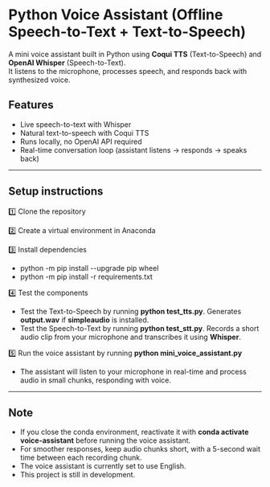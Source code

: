 # Python Voice Assistant (Offline Speech-to-Text + Text-to-Speech)

A mini voice assistant built in Python using **Coqui TTS** (Text-to-Speech) and **OpenAI Whisper** (Speech-to-Text).  
It listens to the microphone, processes speech, and responds back with synthesized voice.  

## Features
- Live speech-to-text with Whisper   
- Natural text-to-speech with Coqui TTS 
- Runs locally, no OpenAI API required  
- Real-time conversation loop (assistant listens → responds → speaks back)

---

## Setup instructions 
1️⃣ Clone the repository

2️⃣ Create a virtual environment in Anaconda

3️⃣ Install dependencies 
  - python -m pip install --upgrade pip wheel
  - python -m pip install -r requirements.txt

4️⃣ Test the components 
  - Test the Text-to-Speech by running **python test_tts.py**. Generates **output.wav** if **simpleaudio** is installed.
  - Test the Speech-to-Text by running **python test_stt.py**. Records a short audio clip from your microphone and transcribes it using **Whisper**.

5️⃣ Run the voice assistant by running **python mini_voice_assistant.py**
  - The assistant will listen to your microphone in real-time and process audio in small chunks, responding with voice.

---

## Note
- If you close the conda environment, reactivate it with **conda activate voice-assistant** before running the voice assistant.
- For smoother responses, keep audio chunks short, with a 5-second wait time between each recording chunk.
- The voice assistant is currently set to use English.
- This project is still in development.


